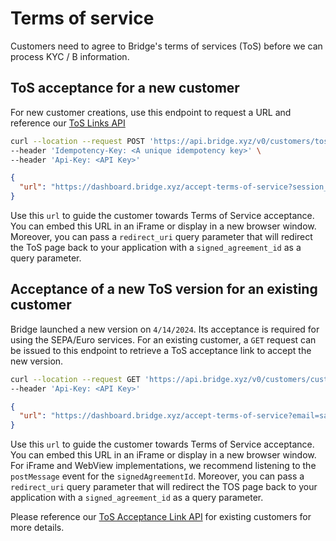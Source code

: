 # Terms of service

Customers need to agree to Bridge's terms of services (ToS) before we can process KYC / B information.

## **ToS acceptance for a new customer**

For new customer creations, use this endpoint to request a URL and reference our [ToS Links API](/api-reference/customers/request-a-hosted-url-for-tos-acceptance-for-new-customer-creation)

```bash Request
curl --location --request POST 'https://api.bridge.xyz/v0/customers/tos_links' \
--header 'Idempotency-Key: <A unique idempotency key>' \
--header 'Api-Key: <API Key>'
```

```json Response
{
  "url": "https://dashboard.bridge.xyz/accept-terms-of-service?session_token=4d5d8c45-9feb-422a-bb5e-0fd32e3b3c53"
}
```

Use this `url` to guide the customer towards Terms of Service acceptance. You can embed this URL in an iFrame or display in a new browser window. Moreover, you can pass a `redirect_uri` query parameter that will redirect the ToS page back to your application with a `signed_agreement_id` as a query parameter.

## **Acceptance of a new ToS version for an existing customer**

Bridge launched a new version on `4/14/2024`. Its acceptance is required for using the SEPA/Euro services. For an existing customer, a `GET` request can be issued to this endpoint to retrieve a ToS acceptance link to accept the new version.

```bash Request
curl --location --request GET 'https://api.bridge.xyz/v0/customers/cust_123/tos_acceptance_link' \
--header 'Api-Key: <API Key>'
```

```json Response
{
  "url": "https://dashboard.bridge.xyz/accept-terms-of-service?email=sage%40blick-mayer.example&t=74ea7c13-2b52-5073-bd12-6879f92b88dd"
}
```

Use this `url` to guide the customer towards Terms of Service acceptance. You can embed this URL in an iFrame or display in a new browser window. For iFrame and WebView implementations, we recommend listening to the `postMessage` event for the `signedAgreementId`. Moreover, you can pass a `redirect_uri` query parameter that will redirect the TOS page back to your application with a `signed_agreement_id` as a query parameter.

Please reference our [ToS Acceptance Link API](/api-reference/customers/retrieve-a-hosted-url-for-tos-acceptance-for-an-existing-customer) for existing customers for more details.
